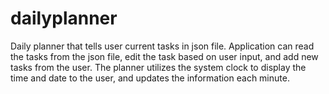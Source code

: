 # dailyplanner
Daily planner that tells user current tasks in json file. Application can read the tasks from the json file, edit the task based on user input, and add new tasks from the user. The planner utilizes the system clock to display the time and date to the user, and updates the information each minute.
